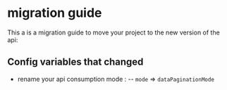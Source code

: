 # migration guide


This a is a migration guide to move your project to the new version of the api:


## Config variables that changed

- rename your api consumption mode :
-- `mode` => `dataPaginationMode`